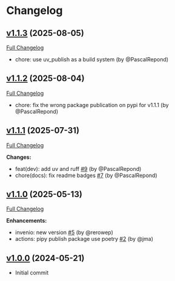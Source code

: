 # Changelog

## [v1.1.3](https://github.com/rero/rero-invenio-files/tree/v1.1.3) (2025-08-05)

[Full Changelog](https://github.com/rero/rero-invenio-files/compare/v1.1.2...v1.1.3)

- chore: use uv_publish as a build system (by @PascalRepond)

## [v1.1.2](https://github.com/rero/rero-invenio-files/tree/v1.1.2) (2025-08-04)

[Full Changelog](https://github.com/rero/rero-invenio-files/compare/v1.1.1...v1.1.2)

- chore: fix the wrong package publication on pypi for v1.1.1 (by @PascalRepond)

## [v1.1.1](https://github.com/rero/rero-invenio-files/tree/v1.1.1) (2025-07-31)

[Full Changelog](https://github.com/rero/rero-invenio-files/compare/v1.1.0...v1.1.1)

**Changes:**

- feat(dev): add uv and ruff [#9](https://github.com/rero/rero-invenio-files/pull/9) (by @PascalRepond)
- chore(docs): fix readme badges [#7](https://github.com/rero/rero-invenio-files/pull/7) (by @PascalRepond)

## [v1.1.0](https://github.com/rero/rero-invenio-files/tree/v1.1.0) (2025-05-13)

[Full Changelog](https://github.com/rero/rero-invenio-files/compare/v1.0.0...v1.1.0)

**Enhancements:**

- invenio: new version [\#5](https://github.com/rero/rero-invenio-files/pull/5) (by @rerowep)
- actions: pipy publish package use poetry [\#2](https://github.com/rero/rero-invenio-files/pull/2) (by @jma)

## [v1.0.0](https://github.com/rero/rero-invenio-files/tree/v1.0.0) (2024-05-21)

- Initial commit
